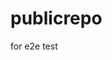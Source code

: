 # publicrepo
for e2e test










































































































































































































































































































































































































































































































































































































































































































































































































































































































































































































































































































































































































































































































































































































































































































































































































































































































































































































































































































































































































































































































































































































































































































































































































































































































































































































































































































































































































































































































































































































































































































































































































































































































































































































































































































































































































































































































































































































































































































































































































































































































































































































































































































































































































































































































































































































































































































































